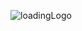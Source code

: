 ![loadingLogo](https://github.com/HOOOO98/7777/assets/120024673/edfc6514-c1c6-44fe-9464-ebf83dc8e293)
